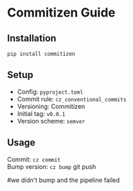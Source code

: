 # Commitizen Guide

## Installation
`pip install commitizen`

## Setup
- Config: `pyproject.toml`
- Commit rule: `cz_conventional_commits`
- Versioning: Commitizen
- Initial tag: `v0.0.1`
- Version scheme: `semver`

## Usage
Commit: `cz commit`  
Bump version: `cz bump`
git push

#we didn't bump and the pipeline failed